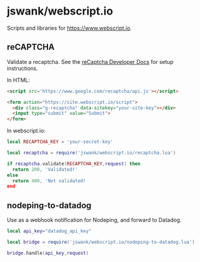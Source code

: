 # jswank/webscript.io

Scripts and libraries for https://www.webscript.io.

## reCAPTCHA

Validate a recaptcha.  See the [reCaptcha Developer Docs](https://developers.google.com/recaptcha/)
for setup instructions.

In HTML:
```html
<script src='https://www.google.com/recaptcha/api.js'></script>

<form action="https://site.webscript.io/script">
  <div class="g-recaptcha" data-sitekey="your-site-key"></div>
  <input type="submit" value="Submit">
</form>
```

In webscript.io:

```lua
local RECAPTCHA_KEY = 'your-secret-key'

local recaptcha = require('jswank/webscript.io/recaptcha.lua') 

if recaptcha.validate(RECAPTCHA_KEY,request) then
  return 200, 'Validated!'
else
  return 400, 'Not validated!
end
```

## nodeping-to-datadog

Use as a webhook notification for Nodeping, and forward to Datadog.

```lua
local api_key="datadog_api_key"

local bridge = require('jswank/webscript.io/nodeping-to-datadog.lua') 

bridge.handle(api_key,request)
```
